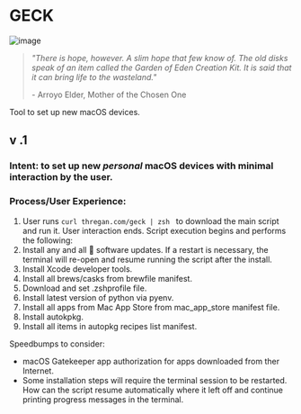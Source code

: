 # GECK
![image](https://github.com/RadZombie/GECK/assets/2079297/b70508cb-68e7-4b24-ba61-42ed9a2a95b2)

>_"There is hope, however. A slim hope that few know of. The old disks speak of an item called the Garden of Eden Creation Kit. It is said that it can bring life to the wasteland."_
>
>\- Arroyo Elder, Mother of the Chosen One

Tool to set up new macOS devices.

## v .1

### Intent: to set up new _personal_ macOS devices with minimal interaction by the user.
### Process/User Experience:
1. User runs `curl thregan.com/geck | zsh ` to download the main script and run it. User interaction ends. Script execution begins and performs the following:
2. Install any and all  software updates. If a restart is necessary, the terminal will re-open and resume running the script after the install.
3. Install Xcode developer tools.
5. Install all brews/casks from brewfile manifest.
6. Download and set .zshprofile file.
7. Install latest version of python via pyenv.
8. Install all apps from Mac App Store from mac_app_store manifest file.
9. Install autokpkg.
10. Install all items in autopkg recipes list manifest.

Speedbumps to consider:
- macOS Gatekeeper app authorization for apps downloaded from ther Internet.
- Some installation steps will require the terminal session to be restarted. How can the script resume automatically where it left off and continue printing progress messages in the terminal.
